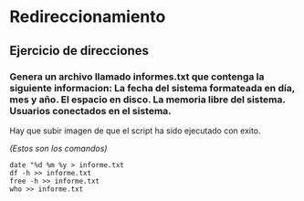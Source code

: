 # Redireccionamiento

## Ejercicio de direcciones

### Genera un archivo llamado informes.txt que contenga la siguiente informacion: La fecha del sistema formateada en día, mes y año. El espacio en disco. La memoria libre del sistema. Usuarios conectados en el sistema.

Hay que subir imagen de que el script ha sido ejecutado con exito.

*(Estos son los comandos)*
```
date "%d %m %y > informe.txt
df -h >> informe.txt
free -h >> informe.txt
who >> informe.txt
```
